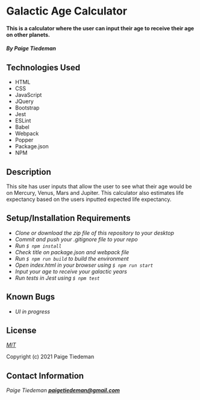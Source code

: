 # Galactic Age Calculator

#### This is a calculator where the user can input their age to receive their age on other planets.

#### _By Paige Tiedeman_

## Technologies Used

* HTML
* CSS
* JavaScript
* JQuery
* Bootstrap
* Jest
* ESLint
* Babel
* Webpack
* Popper
* Package.json
* NPM


## Description

This site has user inputs that allow the user to see what their age would be on Mercury, Venus, Mars and Jupiter. This calculator also estimates life expectancy based on the users inputted expected life expectancy.

## Setup/Installation Requirements

* _Clone or download the zip file of this repository to your desktop_
* _Commit and push your .gitignore file to your repo_
* _Run `$ npm install`_
* _Check title on package.json and webpack file_
* _Run `$ npm run build` to build the environment_
* _Open index.html in your browser using `$ npm run start`_
* _Input your age to receive your galactic years_
* _Run tests in Jest using `$ npm test`_

## Known Bugs

* _UI in progress_

## License

_[MIT](https://opensource.org/licenses/MIT)_  

Copyright (c) 2021 Paige Tiedeman

## Contact Information

_Paige Tiedeman **paigetiedeman@gmail.com**_  